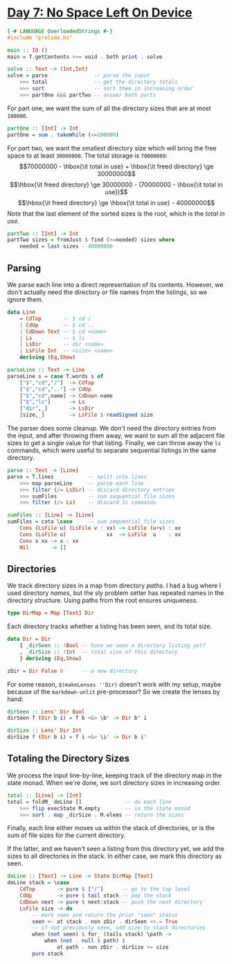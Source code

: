 # [Day 7: No Space Left On Device](https://adventofcode.com/2022/day/7)

```haskell
{-# LANGUAGE OverloadedStrings #-}
#include "prelude.hs"

main :: IO ()
main = T.getContents >>= void . both print . solve

solve :: Text -> (Int,Int)
solve = parse               -- parse the input
    >>> total               -- get the directory totals
    >>> sort                -- sort them in increasing order
    >>> partOne &&& partTwo -- answer both parts
```

For part one, we want the sum of all the directory sizes
that are at most ``100000``.

```haskell
partOne :: [Int] -> Int
partOne = sum . takeWhile (<=100000)
```

For part two, we want the smallest directory size which will bring the free
space to at least ``30000000``. The total storage is ``70000000``:
$$70000000 - \hbox{\it total in use} + \hbox{\it freed directory} \ge 30000000$$
$$\hbox{\it freed directory} \ge 30000000 - (70000000 - \hbox{\it total in use})$$
$$\hbox{\it freed directory} \ge \hbox{\it total in use} - 40000000$$
Note that the last element of the sorted sizes is the root, which is the _total
in use_.

```haskell
partTwo :: [Int] -> Int
partTwo sizes = fromJust $ find (>=needed) sizes where
    needed = last sizes - 40000000
```

## Parsing

We parse each line into a direct representation of its contents.
However, we don't actually need the directory or file names from
the listings, so we ignore them.

```haskell
data Line
    = CdTop       -- $ cd /
    | CdUp        -- $ cd ..
    | CdDown Text -- $ cd <name>
    | Ls          -- $ ls
    | LsDir       -- dir <name>
    | LsFile Int  -- <size> <name>
    deriving (Eq,Show)

parseLine :: Text -> Line
parseLine s = case T.words s of
    ["$","cd","/"]  -> CdTop
    ["$","cd",".."] -> CdUp
    ["$","cd",name] -> CdDown name
    ["$","ls"]      -> Ls
    ["dir",_]       -> LsDir
    [size,_]        -> LsFile $ readSigned size
```

The parser does some cleanup. We don't need the directory entries from the
input, and after throwing them away, we want to sum all the adjacent file sizes
to get a single value for that listing. Finally, we can throw away the ``ls``
commands, which were useful to separate sequential listings in the same
directory.

```haskell
parse :: Text -> [Line]
parse = T.lines           -- split into lines
    >>> map parseLine     -- parse each line
    >>> filter (/= LsDir) -- discard directory entries
    >>> sumFiles          -- sum sequential file sizes
    >>> filter (/= Ls)    -- discard ls commands

sumFiles :: [Line] -> [Line]
sumFiles = cata \case     -- sum sequential file sizes
    Cons (LsFile u) (LsFile v : xx) -> LsFile (u+v) : xx
    Cons (LsFile u)             xx  -> LsFile  u    : xx
    Cons x xx -> x : xx
    Nil       -> []
```

## Directories

We track directory sizes in a map from directory _paths_. I had a bug where I
used directory _names_, but the sly problem setter has repeated names in the
directory structure. Using paths from the root ensures uniqueness.

```haskell
type DirMap = Map [Text] Dir
```

Each directory tracks whether a listing has been seen, and its total size.

```haskell
data Dir = Dir
    { _dirSeen :: !Bool -- have we seen a directory listing yet?
    , _dirSize :: !Int  -- total size of this directory
    } deriving (Eq,Show)

zDir = Dir False 0      -- a new directory
```

For some reason, ``$(makeLenses ''Dir)`` doesn't work with my setup,
maybe because of the ``markdown-unlit`` pre-processor? So we create the lenses
by hand:

```haskell
dirSeen :: Lens' Dir Bool
dirSeen f (Dir b i) = f b <&> \b' -> Dir b' i

dirSize :: Lens' Dir Int
dirSize f (Dir b i) = f i <&> \i' -> Dir b i'
```

## Totaling the Directory Sizes

We process the input line-by-line, keeping track of the directory map in the
state monad. When we're done, we sort directory sizes in increasing order.

```haskell
total :: [Line] -> [Int]
total = foldM_ doLine []              -- do each line
    >>> flip execState M.empty        -- in the state monad
    >>> sort . map _dirSize . M.elems -- return the sizes
```

Finally, each line either moves us within the stack of directories,
or is the sum of file sizes for the current directory.

If the latter, and we haven't seen a listing from this directory yet, we add
the sizes to all directories in the stack. In either case, we mark this
directory as seen.

```haskell
doLine :: [Text] -> Line -> State DirMap [Text]
doLine stack = \case
    CdTop       -> pure $ ["/"]      -- go to the top level
    CdUp        -> pure $ tail stack -- pop the stack
    CdDown next -> pure $ next:stack -- push the next directory
    LsFile size -> do
        -- mark seen and return the prior "seen" status
        seen <- at stack . non zDir . dirSeen <<.= True
        -- if not previously seen, add size to stack directories
        when (not seen) $ for_ (tails stack) \path ->
            when (not . null $ path) $
                at path . non zDir . dirSize += size
        pure stack
```
